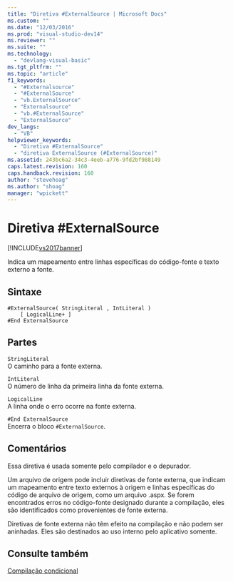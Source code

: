 ```yaml
---
title: "Diretiva #ExternalSource | Microsoft Docs"
ms.custom: ""
ms.date: "12/03/2016"
ms.prod: "visual-studio-dev14"
ms.reviewer: ""
ms.suite: ""
ms.technology: 
  - "devlang-visual-basic"
ms.tgt_pltfrm: ""
ms.topic: "article"
f1_keywords: 
  - "#Externalsource"
  - "#ExternalSource"
  - "vb.ExternalSource"
  - "Externalsource"
  - "vb.#ExternalSource"
  - "ExternalSource"
dev_langs: 
  - "VB"
helpviewer_keywords: 
  - "Diretiva #ExternalSource"
  - "diretiva ExternalSource (#ExternalSource)"
ms.assetid: 243bc6a2-34c3-4eeb-a776-9fd2bf988149
caps.latest.revision: 160
caps.handback.revision: 160
author: "stevehoag"
ms.author: "shoag"
manager: "wpickett"
---
```

# Diretiva #ExternalSource
[!INCLUDE[vs2017banner](../../../csharp/includes/vs2017banner.md)]

Indica um mapeamento entre linhas específicas do código\-fonte e texto externo a fonte.  
  
## Sintaxe  
  
```  
#ExternalSource( StringLiteral , IntLiteral )  
    [ LogicalLine+ ]  
#End ExternalSource  
```  
  
## Partes  
 `StringLiteral`  
 O caminho para a fonte externa.  
  
 `IntLiteral`  
 O número de linha da primeira linha da fonte externa.  
  
 `LogicalLine`  
 A linha onde o erro ocorre na fonte externa.  
  
 `#End ExternalSource`  
 Encerra o bloco  `#ExternalSource`.  
  
## Comentários  
 Essa diretiva é usada somente pelo compilador e o depurador.  
  
 Um arquivo de origem pode incluir diretivas de fonte externa, que indicam um mapeamento entre texto externos à origem e linhas específicas do código de arquivo de origem, como um arquivo .aspx.  Se forem encontrados erros no código\-fonte designado durante a compilação, eles são identificados como provenientes de fonte externa.  
  
 Diretivas de fonte externa não têm efeito na compilação e não podem ser aninhadas.  Eles são destinados ao uso interno pelo aplicativo somente.  
  
## Consulte também  
 [Compilação condicional](../../../visual-basic/programming-guide/program-structure/conditional-compilation.md)
